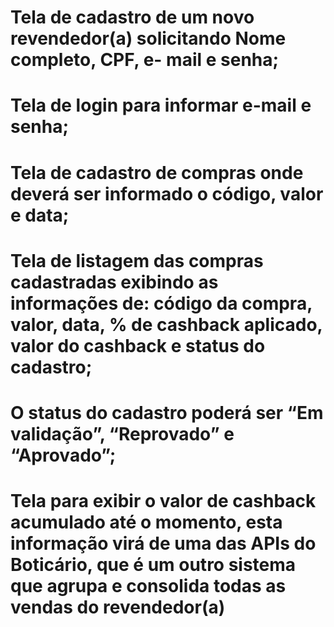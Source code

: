 # Tela de cadastro de um novo revendedor(a) solicitando Nome completo, CPF, e- mail e senha;

# Tela de login para informar e-mail e senha;

# Tela de cadastro de compras onde deverá ser informado o código, valor e data;

# Tela de listagem das compras cadastradas exibindo as informações de: código da compra, valor, data, % de cashback aplicado, valor do cashback e status do cadastro;

# O status do cadastro poderá ser “Em validação”, “Reprovado” e “Aprovado”;

# Tela para exibir o valor de cashback acumulado até o momento, esta informação virá de uma das APIs do Boticário, que é um outro sistema que agrupa e consolida todas as vendas do revendedor(a)
